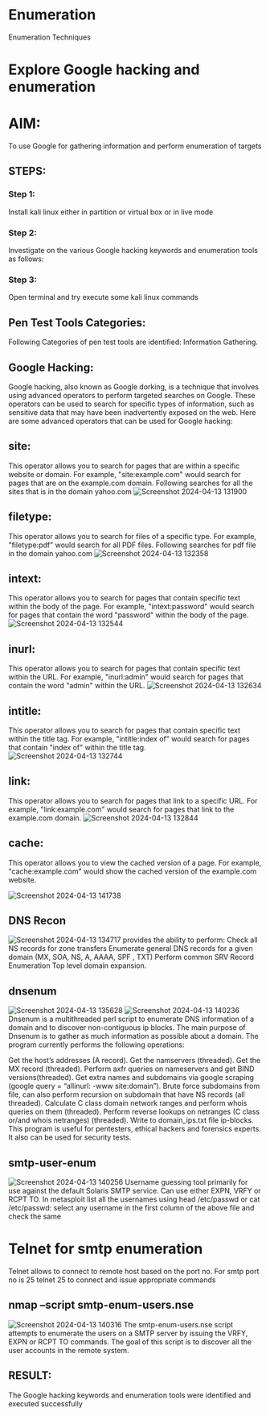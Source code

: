 # Enumeration
Enumeration Techniques

# Explore Google hacking and enumeration 

# AIM:

To use Google for gathering information and perform enumeration of targets

## STEPS:

### Step 1:

Install kali linux either in partition or virtual box or in live mode

### Step 2:

Investigate on the various Google hacking keywords and enumeration tools as follows:


### Step 3:
Open terminal and try execute some kali linux commands

## Pen Test Tools Categories:  

Following Categories of pen test tools are identified:
Information Gathering.

## Google Hacking:

Google hacking, also known as Google dorking, is a technique that involves using advanced operators to perform targeted searches on Google. These operators can be used to search for specific types of information, such as sensitive data that may have been inadvertently exposed on the web. Here are some advanced operators that can be used for Google hacking:

## site: 
This operator allows you to search for pages that are within a specific website or domain. For example, "site:example.com" would search for pages that are on the example.com domain.
Following searches for all the sites that is in the domain yahoo.com
![Screenshot 2024-04-13 131900](https://github.com/vasundrasriravi/Enumeration/assets/119393983/8cf39b67-61fa-4a37-be6f-80ef3b54aa11)


## filetype: 
This operator allows you to search for files of a specific type. For example, "filetype:pdf" would search for all PDF files.
Following searches for pdf file in the domain yahoo.com
![Screenshot 2024-04-13 132358](https://github.com/vasundrasriravi/Enumeration/assets/119393983/28fa1d08-331b-4bfd-81cf-f8e4454be668)

## intext: 
This operator allows you to search for pages that contain specific text within the body of the page. For example, "intext:password" would search for pages that contain the word "password" within the body of the page.
![Screenshot 2024-04-13 132544](https://github.com/vasundrasriravi/Enumeration/assets/119393983/1209fcc1-1016-4170-9664-4c32301077c7)


## inurl: 
This operator allows you to search for pages that contain specific text within the URL. For example, "inurl:admin" would search for pages that contain the word "admin" within the URL.
![Screenshot 2024-04-13 132634](https://github.com/vasundrasriravi/Enumeration/assets/119393983/45ee1ba6-b2a1-4c12-b368-4766dfba96d6)



## intitle: 
This operator allows you to search for pages that contain specific text within the title tag. For example, "intitle:index of" would search for pages that contain "index of" within the title tag.
![Screenshot 2024-04-13 132744](https://github.com/vasundrasriravi/Enumeration/assets/119393983/6e8f3c9c-dc4f-422b-8a45-77ea3655c0fe)



## link: 
This operator allows you to search for pages that link to a specific URL. For example, "link:example.com" would search for pages that link to the example.com domain.
![Screenshot 2024-04-13 132844](https://github.com/vasundrasriravi/Enumeration/assets/119393983/240b5ced-bba7-41be-b689-93438fd43000)


## cache: 
This operator allows you to view the cached version of a page. For example, "cache:example.com" would show the cached version of the example.com website.

![Screenshot 2024-04-13 141738](https://github.com/vasundrasriravi/Enumeration/assets/119393983/ad5e601a-ecce-46e1-ae2a-ab380a47b7a1)

## DNS Recon
![Screenshot 2024-04-13 134717](https://github.com/vasundrasriravi/Enumeration/assets/119393983/37bc0649-37fa-40c6-a6af-2e8f81aea2af)
provides the ability to perform:
Check all NS records for zone transfers
Enumerate general DNS records for a given domain (MX, SOA, NS, A, AAAA, SPF , TXT)
Perform common SRV Record Enumeration
Top level domain expansion.

## dnsenum
![Screenshot 2024-04-13 135628](https://github.com/vasundrasriravi/Enumeration/assets/119393983/9c954580-ec7e-4d25-932c-3c8a5581de43)
![Screenshot 2024-04-13 140236](https://github.com/vasundrasriravi/Enumeration/assets/119393983/624f1cc9-ba2d-4a25-a468-09c054168b5d)
Dnsenum is a multithreaded perl script to enumerate DNS information of a domain and to discover non-contiguous ip blocks. The main purpose of Dnsenum is to gather as much information as possible about a domain. The program currently performs the following operations:

Get the host’s addresses (A record).
Get the namservers (threaded).
Get the MX record (threaded).
Perform axfr queries on nameservers and get BIND versions(threaded).
Get extra names and subdomains via google scraping (google query = “allinurl: -www site:domain”).
Brute force subdomains from file, can also perform recursion on subdomain that have NS records (all threaded).
Calculate C class domain network ranges and perform whois queries on them (threaded).
Perform reverse lookups on netranges (C class or/and whois netranges) (threaded).
Write to domain_ips.txt file ip-blocks.
This program is useful for pentesters, ethical hackers and forensics experts. It also can be used for security tests.


## smtp-user-enum
![Screenshot 2024-04-13 140256](https://github.com/vasundrasriravi/Enumeration/assets/119393983/da303347-4e84-435d-b282-284017f04b00)
Username guessing tool primarily for use against the default Solaris SMTP service. Can use either EXPN, VRFY or RCPT TO.
In metasploit list all the usernames using head /etc/passwd or cat /etc/passwd:
select any username in the first column of the above file and check the same

# Telnet for smtp enumeration
Telnet allows to connect to remote host based on the port no. For smtp port no is 25
telnet <host address> 25 to connect
and issue appropriate commands

## nmap –script smtp-enum-users.nse <hostname>
![Screenshot 2024-04-13 140316](https://github.com/vasundrasriravi/Enumeration/assets/119393983/5b9a6f7f-17b7-4030-8473-b6ab4c2c3a67)
The smtp-enum-users.nse script attempts to enumerate the users on a SMTP server by issuing the VRFY, EXPN or RCPT TO commands. The goal of this script is to discover all the user accounts in the remote system.

## RESULT:
The Google hacking keywords and enumeration tools were identified and executed successfully
